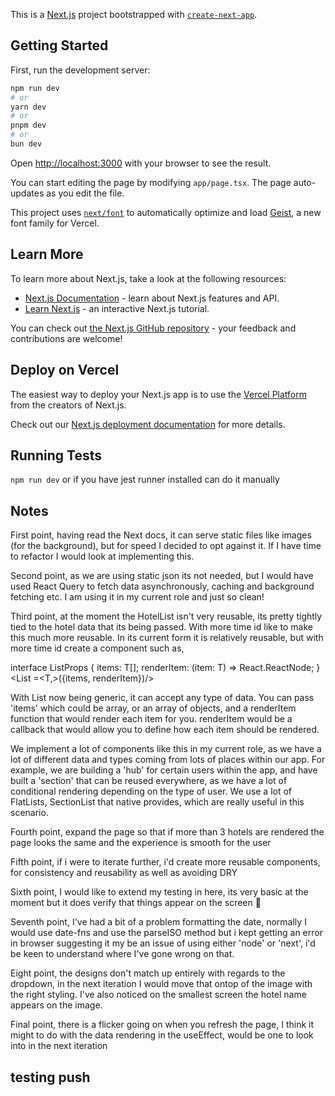 This is a [Next.js](https://nextjs.org) project bootstrapped with [`create-next-app`](https://nextjs.org/docs/app/api-reference/cli/create-next-app).

## Getting Started

First, run the development server:

```bash
npm run dev
# or
yarn dev
# or
pnpm dev
# or
bun dev
```

Open [http://localhost:3000](http://localhost:3000) with your browser to see the result.

You can start editing the page by modifying `app/page.tsx`. The page auto-updates as you edit the file.

This project uses [`next/font`](https://nextjs.org/docs/app/building-your-application/optimizing/fonts) to automatically optimize and load [Geist](https://vercel.com/font), a new font family for Vercel.

## Learn More

To learn more about Next.js, take a look at the following resources:

- [Next.js Documentation](https://nextjs.org/docs) - learn about Next.js features and API.
- [Learn Next.js](https://nextjs.org/learn) - an interactive Next.js tutorial.

You can check out [the Next.js GitHub repository](https://github.com/vercel/next.js) - your feedback and contributions are welcome!

## Deploy on Vercel

The easiest way to deploy your Next.js app is to use the [Vercel Platform](https://vercel.com/new?utm_medium=default-template&filter=next.js&utm_source=create-next-app&utm_campaign=create-next-app-readme) from the creators of Next.js.

Check out our [Next.js deployment documentation](https://nextjs.org/docs/app/building-your-application/deploying) for more details.

## Running Tests

`npm run dev` or if you have jest runner installed can do it manually

## Notes

First point, having read the Next docs, it can serve static files like images (for the background), but for speed I decided to opt against it. If I have time to refactor I would look at implementing this.

Second point, as we are using static json its not needed, but I would have used React Query to fetch data asynchronously, caching and background fetching etc. I am using it in my current role and just so clean!

Third point, at the moment the HotelList isn't very reusable, its pretty tightly tied to the hotel data that its being passed. With more time id like to make this much more reusable. In its current form it is relatively reusable, but with more time id create a component such as,

interface ListProps<T> {
items: T[];
renderItem: (item: T) => React.ReactNode;
}
<List =<T,>({items, renderItem})/>

With List now being generic, it can accept any type of data. You can pass 'items' which could be array, or an array of objects, and a renderItem function that would render each item for you. renderItem would be a callback that would allow you to define how each item should be rendered.

We implement a lot of components like this in my current role, as we have a lot of different data and types coming from lots of places within our app. For example, we are building a 'hub' for certain users within the app, and have built a 'section' that can be reused everywhere, as we have a lot of conditional rendering depending on the type of user. We use a lot of FlatLists, SectionList that native provides, which are really useful in this scenario.

Fourth point, expand the page so that if more than 3 hotels are rendered the page looks the same and the experience is smooth for the user

Fifth point, if i were to iterate further, i'd create more reusable components, for consistency and reusability as well as avoiding DRY

Sixth point, I would like to extend my testing in here, its very basic at the moment but it does verify that things appear on the screen 🚀

Seventh point, I've had a bit of a problem formatting the date, normally I would use date-fns and use the parseISO method but i kept getting an error in browser suggesting it my be an issue of using either 'node' or 'next', i'd be keen to understand where I've gone wrong on that.

Eight point, the designs don't match up entirely with regards to the dropdown, in the next iteration I would move that ontop of the image with the right styling. I've also noticed on the smallest screen the hotel name appears on the image.

Final point, there is a flicker going on when you refresh the page, I think it might to do with the data rendering in the useEffect, would be one to look into in the next iteration

## testing push

